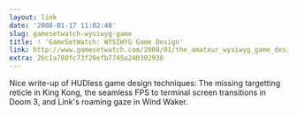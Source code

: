 ```yaml
---
layout: link
date: '2008-01-17 11:02:48'
slug: gamesetwatch-wysiwyg-game
title: ! 'GameSetWatch: WYSIWYG Game Design'
link: http://www.gamesetwatch.com/2008/01/the_amateur_wysiwyg_game_desig.php
extra: 26c1a780fc73f26efb7745a240302938
---
```


Nice write-up of HUDless game design techniques: The missing targetting reticle in King Kong, the seamless FPS to terminal screen transitions in Doom 3, and Link's roaming gaze in Wind Waker.